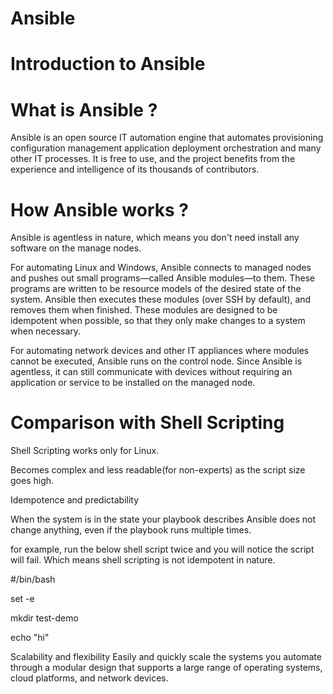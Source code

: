 # Ansible
# Introduction to Ansible
# What is Ansible ?
Ansible is an open source IT automation engine that automates
provisioning
configuration management
application deployment
orchestration
and many other IT processes. It is free to use, and the project benefits from the experience and intelligence of its thousands of contributors.

# How Ansible works ?
Ansible is agentless in nature, which means you don't need install any software on the manage nodes.

For automating Linux and Windows, Ansible connects to managed nodes and pushes out small programs—called Ansible modules—to them. These programs are written to be resource models of the desired state of the system. Ansible then executes these modules (over SSH by default), and removes them when finished. These modules are designed to be idempotent when possible, so that they only make changes to a system when necessary.

For automating network devices and other IT appliances where modules cannot be executed, Ansible runs on the control node. Since Ansible is agentless, it can still communicate with devices without requiring an application or service to be installed on the managed node.

# Comparison with Shell Scripting

Shell Scripting works only for Linux.

Becomes complex and less readable(for non-experts) as the script size goes high.

Idempotence and predictability

When the system is in the state your playbook describes Ansible does not change anything, even if the playbook runs multiple times.

for example, run the below shell script twice and you will notice the script will fail. Which means shell scripting is not idempotent in nature.

#/bin/bash

set -e 

mkdir test-demo

echo "hi"

Scalability and flexibility
Easily and quickly scale the systems you automate through a modular design that supports a large range of operating systems, cloud platforms, and network devices.
